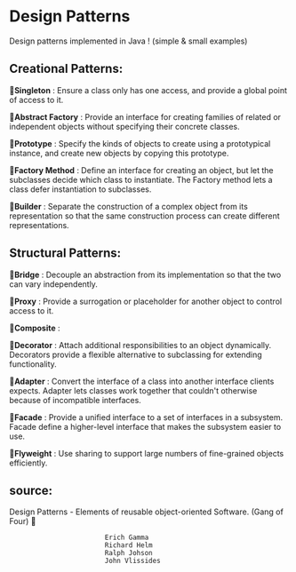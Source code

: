 # Design Patterns
Design patterns implemented in Java ! (simple & small examples)

## Creational Patterns:

&#x1F53A;<strong>Singleton</strong> : Ensure a class only has one access, and provide a global point of access to it.

&#x1F53A;<strong>Abstract Factory</strong> : Provide an interface for creating families of related or independent objects without specifying their concrete classes.

&#x1F53A;<strong>Prototype</strong> : Specify the kinds of objects to create using a prototypical instance, and create new objects by copying this prototype.

&#x1F53A;<strong>Factory Method</strong> : Define an interface for creating an object, but let the subclasses decide which class to instantiate. The Factory method lets a class defer instantiation to subclasses.

&#x1F53A;<strong>Builder</strong> : Separate the construction of a complex object from its representation so that the same construction process can create different representations.

## Structural Patterns:

&#x1F53A;<strong>Bridge</strong> : Decouple an abstraction from its implementation so that the two can vary independently. 

&#x1F53A;<strong>Proxy</strong> : Provide a surrogation or placeholder for another object to control access to it.

&#x1F53B;<strong>Composite</strong> :

&#x1F53A;<strong>Decorator</strong> : Attach additional responsibilities to an object dynamically. Decorators provide a flexible alternative to subclassing for extending functionality.  

&#x1F53A;<strong>Adapter</strong> : Convert the interface of a class into another interface clients expects. Adapter lets classes work together that couldn't otherwise because of incompatible interfaces.

&#x1F53A;<strong>Facade</strong> : Provide a unified interface to a set of interfaces in a subsystem. Facade define a higher-level interface that makes the subsystem easier to use. 

&#x1F53A;<strong>Flyweight</strong> : Use sharing to support large numbers of fine-grained objects efficiently.

## source:
Design Patterns - Elements of reusable object-oriented Software. (Gang of Four) &#x1F4D8;
		
							Erich Gamma
							Richard Helm
							Ralph Johson
							John Vlissides
